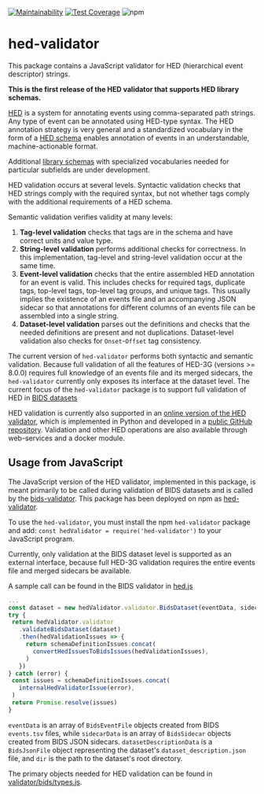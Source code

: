 [![Maintainability](https://api.codeclimate.com/v1/badges/f570007079eed004a81b/maintainability)](https://codeclimate.com/github/hed-standard/hed-javascript/maintainability)
[![Test Coverage](https://api.codeclimate.com/v1/badges/f570007079eed004a81b/test_coverage)](https://codeclimate.com/github/hed-standard/hed-javascript/test_coverage)
![npm](https://img.shields.io/npm/v/hed-validator)

# hed-validator

This package contains a JavaScript validator for HED (hierarchical event descriptor) strings.

**This is the first release of the HED validator that supports HED library schemas.**

[HED](https://www.hedtags.org/) is a system for annotating events using comma-separated path strings.
Any type of event can be annotated using HED-type syntax.
The HED annotation strategy is very general and a standardized vocabulary in the form of a
[HED schema](https://github.com/hed-standard/hed-specification) enables
annotation of events in an understandable, machine-actionable format.

Additional [library schemas](https://github.com/hed-standard/hed-schema-library)
with specialized vocabularies needed for particular subfields are under development.

HED validation occurs at several levels.
Syntactic validation checks that HED strings comply with the required syntax,
but not whether tags comply with the additional requirements of a HED schema.

Semantic validation verifies validity at many levels:

1. **Tag-level validation** checks that tags are in the schema
   and have correct units and value type.
2. **String-level validation** performs additional checks for correctness.
   In this implementation, tag-level and string-level validation occur at the same time.
3. **Event-level validation** checks that the entire assembled HED annotation for an event is valid.
   This includes checks for required tags, duplicate tags, top-level tags, top-level tag groups,
   and unique tags. This usually implies the existence of an events file and an accompanying JSON sidecar
   so that annotations for different columns of an events file can be assembled into a single string.
4. **Dataset-level validation** parses out the definitions
   and checks that the needed definitions are present and not duplications.
   Dataset-level validation also checks for `Onset`-`Offset` tag consistency.

The current version of `hed-validator` performs both syntactic and semantic validation.
Because full validation of all the features of HED-3G (versions >= 8.0.0) requires full knowledge
of an events file and its merged sidecars, the `hed-validator` currently only exposes its interface
at the dataset level.
The current focus of the `hed-validator` package is to support full validation of HED in
[BIDS datasets](https://bids-specification.readthedocs.io/en/stable/)

HED validation is currently also supported in an [online version of the HED validator](https://hedtools.ucsd.edu/hed),
which is implemented in Python and developed in a [public GitHub repository](https://github.com/hed-standard/hed-python/).
Validation and other HED operations are also available through web-services and a docker module.

## Usage from JavaScript

The JavaScript version of the HED validator, implemented in this package, is meant primarily to be
called during validation of BIDS datasets and is called by the
[bids-validator](https://github.com/bids-standard/bids-validator).
This package has been deployed on npm as [hed-validator](https://www.npmjs.com/package/hed-validator).

To use the `hed-validator`, you must install the npm `hed-validator` package and add:
`const hedValidator = require('hed-validator')` to your JavaScript program.

Currently, only validation at the BIDS dataset level is supported as an external interface,
because full HED-3G validation requires the entire events file and merged sidecars be available.

A sample call can be found in the BIDS validator in
[hed.js](https://github.com/bids-standard/bids-validator/blob/94ee5225fdc965afc45f0841ec8013f148048084/bids-validator/validators/events/hed.js#L17)

```javascript
...
const dataset = new hedValidator.validator.BidsDataset(eventData, sidecarData, datasetDescriptionData, dir)
try {
 return hedValidator.validator
   .validateBidsDataset(dataset)
   .then(hedValidationIssues => {
     return schemaDefinitionIssues.concat(
       convertHedIssuesToBidsIssues(hedValidationIssues),
     )
   })
} catch (error) {
 const issues = schemaDefinitionIssues.concat(
   internalHedValidatorIssue(error),
 )
 return Promise.resolve(issues)
}
```

`eventData` is an array of `BidsEventFile` objects created from BIDS `events.tsv` files,
while `sidecarData` is an array of `BidsSidecar` objects created from BIDS JSON sidecars.
`datasetDescriptionData` is a `BidsJsonFile` object representing the dataset's
`dataset_description.json` file, and `dir` is the path to the dataset's root directory.

The primary objects needed for HED validation can be found in
[validator/bids/types.js](https://github.com/hed-standard/hed-javascript/blob/master/validator/bids/types.js).
